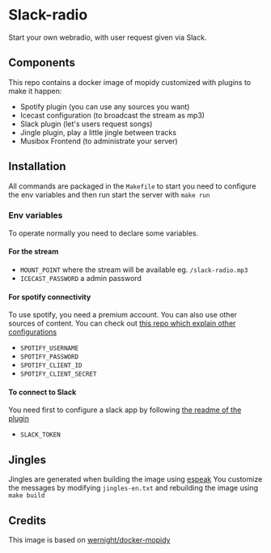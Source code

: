 # Slack-radio

Start your own webradio, with user request given via Slack.

## Components

This repo contains a docker image of mopidy customized with plugins to make it happen:
 - Spotify plugin (you can use any sources you want)
 - Icecast configuration (to broadcast the stream as mp3)
 - Slack plugin (let's users request songs)
 - Jingle plugin, play a little jingle between tracks
 - Musibox Frontend (to administrate your server)

## Installation

All commands are packaged in the `Makefile` to start you need to configure the env variables and then run start the server with `make run`

### Env variables

To operate normally you need to declare some variables.

#### For the stream 

 - `MOUNT_POINT` where the stream will be available eg. `/slack-radio.mp3` 
 - `ICECAST_PASSWORD` a admin password

#### For spotify connectivity

To use spotify, you need a premium account. You can also use other sources of content. You can check out [this repo which explain other configurations](https://github.com/wernight/docker-mopidy)
 - `SPOTIFY_USERNAME`
 - `SPOTIFY_PASSWORD`
 - `SPOTIFY_CLIENT_ID`
 - `SPOTIFY_CLIENT_SECRET`

#### To connect to Slack

You need first to configure a slack app by following [the readme of the plugin](https://github.com/ablanchard/mopidy-slack)
 - `SLACK_TOKEN`

## Jingles

Jingles are generated when building the image using [espeak](http://espeak.sourceforge.net) You customize the messages by modifying `jingles-en.txt` and rebuilding the image using `make build`

## Credits

This image is based on [wernight/docker-mopidy](https://github.com/wernight/docker-mopidy)